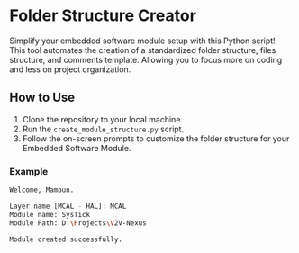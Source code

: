 # Folder Structure Creator

Simplify your embedded software module setup with this Python script!
This tool automates the creation of a standardized folder structure, files structure, and comments template. Allowing you to focus more on coding and less on project organization.

## How to Use

1. Clone the repository to your local machine.
2. Run the `create_module_structure.py` script.
3. Follow the on-screen prompts to customize the folder structure for your Embedded Software Module.

### Example

```bash
Welcome, Mamoun.

Layer name [MCAL - HAL]: MCAL
Module name: SysTick
Module Path: D:\Projects\V2V-Nexus

Module created successfully.
